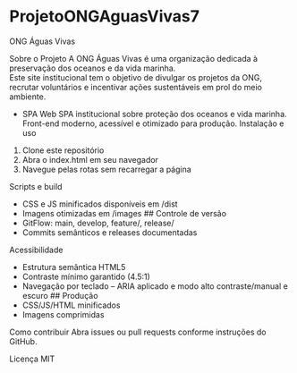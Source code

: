 # ProjetoONGAguasVivas7

ONG Águas Vivas 

Sobre o Projeto
A ONG Águas Vivas é uma organização dedicada à preservação dos oceanos e da vida marinha.  
Este site institucional tem o objetivo de divulgar os projetos da ONG, recrutar voluntários e incentivar ações sustentáveis em prol do meio ambiente.

- SPA Web SPA institucional sobre proteção dos oceanos e vida marinha. Front-end moderno, acessível e otimizado para produção. 
Instalação e uso
 1. Clone este repositório 
2. Abra o index.html em seu navegador
 3. Navegue pelas rotas sem recarregar a página 

Scripts e build 
- CSS e JS minificados disponíveis em /dist
 - Imagens otimizadas em /images ## Controle de versão 
- GitFlow: main, develop, feature/, release/
 - Commits semânticos e releases documentadas 

Acessibilidade 
- Estrutura semântica HTML5
 - Contraste mínimo garantido (4.5:1) 
- Navegação por teclado
 – ARIA aplicado e modo alto contraste/manual e escuro ## Produção
 - CSS/JS/HTML minificados
 - Imagens comprimidas 

Como contribuir 
Abra issues ou pull requests conforme instruções do GitHub. 

Licença MIT
